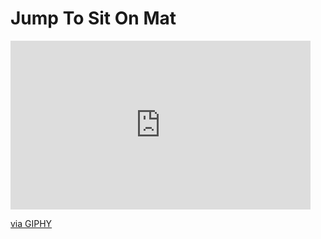 # Jump To Sit On Mat

<iframe src="https://giphy.com/embed/UbWJYQQfDrBeEPQGKB" width="480" height="270" frameBorder="0" class="giphy-embed" allowFullScreen></iframe><p><a href="https://giphy.com/gifs/UbWJYQQfDrBeEPQGKB">via GIPHY</a></p>
